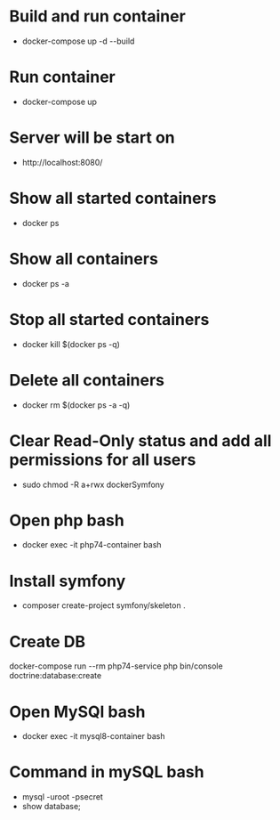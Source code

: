 # Build and run container
- docker-compose up -d --build
# Run container
- docker-compose up
# Server will be start on
- http://localhost:8080/


# Show all started containers 
- docker ps
# Show all containers
- docker ps -a
# Stop all started containers
- docker kill $(docker ps -q)
# Delete all containers
- docker rm $(docker ps -a -q)
# Clear Read-Only status and add all permissions for all users
- sudo chmod -R a+rwx dockerSymfony

# Open php bash
- docker exec -it php74-container bash
# Install symfony 
- composer create-project symfony/skeleton .

# Create DB
docker-compose run --rm php74-service php bin/console doctrine:database:create
# Open MySQl bash
- docker exec -it mysql8-container bash
# Command in mySQL bash
- mysql -uroot -psecret
- show database;
